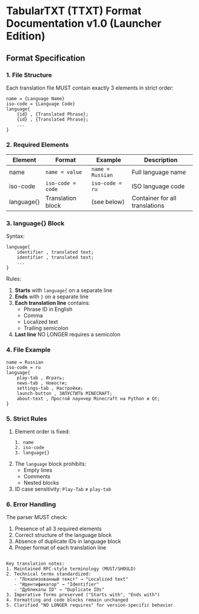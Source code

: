 
# TabularTXT (TTXT) Format Documentation v1.0 (Launcher Edition)

## Format Specification

### 1. File Structure
Each translation file MUST contain exactly 3 elements in strict order:
```ttxt
name = {Language Name}
iso-code = {Language Code}
language{
    {id} , {Translated Phrase};
    {id} , {Translated Phrase};
    ...
}
```

### 2. Required Elements
| Element     | Format              | Example           | Description                      |
|-------------|---------------------|-------------------|----------------------------------|
| name        | `name = value`      | `name = Russian`  | Full language name               |
| iso-code    | `iso-code = code`   | `iso-code = ru`   | ISO language code                |
| language{}  | Translation block   | (see below)       | Container for all translations   |

### 3. language{} Block
Syntax:
```ttxt
language{
    identifier , translated text;
    identifier , translated text;
    ...
}
```

Rules:
1. **Starts** with `language{` on a separate line
2. **Ends** with `}` on a separate line
3. **Each translation line** contains:
   - Phrase ID in English
   - Comma
   - Localized text
   - Trailing semicolon
4. **Last line** NO LONGER requires a semicolon

### 4. File Example
```ttxt
name = Russian
iso-code = ru
language{
    play-tab , Играть;
    news-tab , Новости;
    settings-tab , Настройки;
    launch-button , ЗАПУСТИТЬ MINECRAFT;
    about-text , Простой лаунчер Minecraft на Python и Qt;
}
```

### 5. Strict Rules
1. Element order is fixed:
   ```plaintext
   1. name
   2. iso-code
   3. language{}
   ```
2. The `language` block prohibits:
   - Empty lines
   - Comments
   - Nested blocks
3. ID case sensitivity: `Play-Tab` ≠ `play-tab`

### 6. Error Handling
The parser MUST check:
1. Presence of all 3 required elements
2. Correct structure of the language block
3. Absence of duplicate IDs in language block
4. Proper format of each translation line
```

Key translation notes:
1. Maintained RFC-style terminology (MUST/SHOULD)
2. Technical terms standardized:
   - "Локализованный текст" → "Localized text"
   - "Идентификатор" → "Identifier"
   - "Дубликаты ID" → "Duplicate IDs"
3. Imperative forms preserved ("Starts with", "Ends with")
4. Formatting and code blocks remain unchanged
5. Clarified "NO LONGER requires" for version-specific behavior
